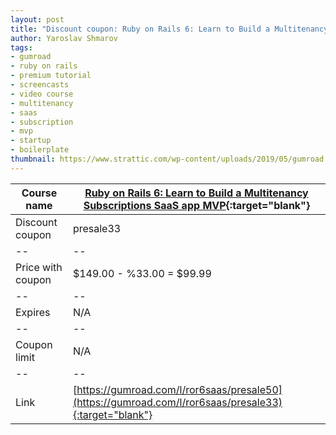 ```yaml
---
layout: post
title: "Discount coupon: Ruby on Rails 6: Learn to Build a Multitenancy Subscriptions SaaS app MVP"
author: Yaroslav Shmarov
tags: 
- gumroad
- ruby on rails
- premium tutorial
- screencasts
- video course
- multitenancy
- saas
- subscription
- mvp
- startup
- boilerplate
thumbnail: https://www.strattic.com/wp-content/uploads/2019/05/gumroad.jpg
---
```


| Course name  | [Ruby on Rails 6: Learn to Build a Multitenancy Subscriptions SaaS app MVP](https://gumroad.com/l/ror6saas/){:target="blank"}  |
|--|--|
| Discount coupon  | presale33  |
|--|--|
| Price with coupon  | $149.00 - %33.00 = $99.99 |
|--|--|
| Expires  |  N/A  |
|--|--|
| Coupon limit |  N/A  |
|--|--|
| Link  | [https://gumroad.com/l/ror6saas/presale50](https://gumroad.com/l/ror6saas/presale33){:target="blank"}  |

